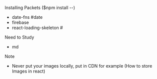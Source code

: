 Installing Packets ($npm install --)

* date-fns #date
* firebase 
* react-loading-skeleton #


Need to Study
* md


Note
- Never put your images locally, put in CDN for example
    (How to store Images in react)
